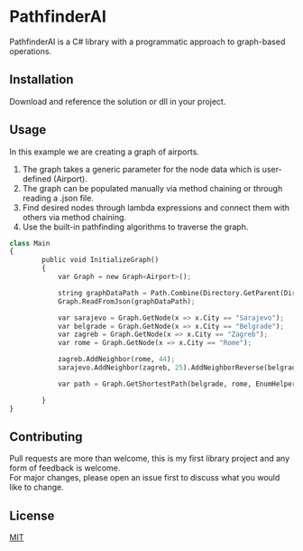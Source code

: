 # PathfinderAI

PathfinderAI is a C# library with a programmatic approach to graph-based operations.

## Installation

Download and reference the solution or dll in your project.


## Usage
In this example we are creating a graph of airports.

1. The graph takes a generic parameter for the node data which is user-defined (Airport).
2. The graph can be populated manually via method chaining or through reading a .json file.
3. Find desired nodes through lambda expressions and connect them with others via method chaining.
4. Use the built-in pathfinding algorithms to traverse the graph.

```python
class Main
{
        public void InitializeGraph()
        {
            var Graph = new Graph<Airport>();

            string graphDataPath = Path.Combine(Directory.GetParent(Directory.GetCurrentDirectory()).Parent.FullName, "GraphData.json");
            Graph.ReadFromJson(graphDataPath);

            var sarajevo = Graph.GetNode(x => x.City == "Sarajevo");
            var belgrade = Graph.GetNode(x => x.City == "Belgrade");
            var zagreb = Graph.GetNode(x => x.City == "Zagreb");
            var rome = Graph.GetNode(x => x.City == "Rome");

            zagreb.AddNeighbor(rome, 44);
            sarajevo.AddNeighbor(zagreb, 25).AddNeighborReverse(belgrade, 23);

            var path = Graph.GetShortestPath(belgrade, rome, EnumHelper.Algorithms.DepthFirstSearch);

        }
}
```

## Contributing
Pull requests are more than welcome, this is my first library project and any form of feedback is welcome. 
  <br/> For major changes, please open an issue first to discuss what you would like to change.



## License
[MIT](https://choosealicense.com/licenses/mit/)
